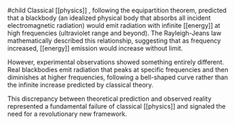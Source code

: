 #child 
Classical [[physics]] , following the equipartition theorem, predicted that a blackbody (an idealized physical body that absorbs all incident electromagnetic radiation) would emit radiation with infinite [[energy]]  at high frequencies (ultraviolet range and beyond). The Rayleigh-Jeans law mathematically described this relationship, suggesting that as frequency increased, [[energy]]  emission would increase without limit.

However, experimental observations showed something entirely different. Real blackbodies emit radiation that peaks at specific frequencies and then diminishes at higher frequencies, following a bell-shaped curve rather than the infinite increase predicted by classical theory.

This discrepancy between theoretical prediction and observed reality represented a fundamental failure of classical [[physics]]  and signaled the need for a revolutionary new framework.